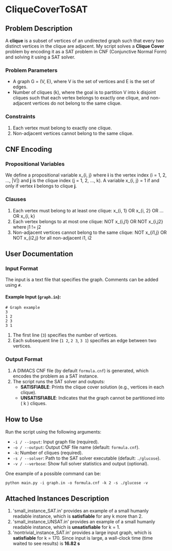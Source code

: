 # CliqueCoverToSAT

## **Problem Description**
A **clique** is a subset of vertices of an undirected graph such that every two distinct vertices in the clique are adjacent. My script solves a **Clique Cover** problem by encoding it as a SAT problem in CNF (Conjunctive Normal Form) and solving it using a SAT solver.
### **Problem Parameters**
- A graph G = (V, E), where V is the set of vertices and E is the set of edges.
- Number of cliques (k), where the goal is to partition V into k disjoint cliques such that each vertex belongs to exactly one clique, and non-adjacent vertices do not belong to the same clique.
### **Constraints**
1. Each vertex must belong to exactly one clique.
2. Non-adjacent vertices cannot belong to the same clique.

## **CNF Encoding**
### **Propositional Variables**
We define a propositional variable x_{i, j} where **i** is the vertex index (i = 1, 2, ..., |V|) and **j** is the clique index (j = 1, 2, ..., k). 
A variable x_{i, j} = 1 if and only if vertex **i** belongs to clique **j**. 
### **Clauses**
1. Each vertex must belong to at least one clique: x_{i, 1} OR x_{i, 2} OR ... OR x_{i, k}
2. Each vertex belongs to at most one clique: NOT x_{i,j1} OR NOT x_{i,j2} where j1 != j2
3. Non-adjacent vertices cannot belong to the same clique: NOT x_{i1,j} OR NOT x_{i2,j} for all non-adjacent i1, i2

## **User Documentation**
### **Input Format**
The input is a text file that specifies the graph. Comments can be added using `#`.
#### Example Input (`graph.in`):
```
# Graph example
3
1 2
2 3
3 1
```

1. The first line (`3`) specifies the number of vertices.
2. Each subsequent line (`1 2`, `2 3`, `3 1`) specifies an edge between two vertices.
### **Output Format**
1. A DIMACS CNF file (by default `formula.cnf`) is generated, which encodes the problem as a SAT instance.
2. The script runs the SAT solver and outputs:
   - **SATISFIABLE**: Prints the clique cover solution (e.g., vertices in each clique).
   - **UNSATISFIABLE**: Indicates that the graph cannot be partitioned into \( k \) cliques.

## **How to Use**
Run the script using the following arguments:
- `-i / --input`: Input graph file (required).
- `-o / --output`: Output CNF file name (default: `formula.cnf`).
- `-k`: Number of cliques (required).
- `-s / --solver`: Path to the SAT solver executable (default: `./glucose`).
- `-v / --verbose`: Show full solver statistics and output (optional).
  
One example of a possible command can be:

`python main.py -i graph.in -o formula.cnf -k 2 -s ./glucose -v`

## **Attached Instances Description**
1. 'small_instance_SAT.in' provides an example of a small humanly readable instance, which is **satisfiable** for any k more than 2.
2. 'small_instance_UNSAT.in' provides an example of a small humanly readable instance, which is **unsatisfiable** for k = 1.
3. 'nontrivial_instance_SAT.in' provides a large input graph, which is **satisfiable** for k = 170. Since input is large, a wall-clock time (time waited to see results) is **16.82 s**
